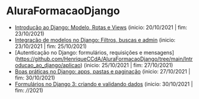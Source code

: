 # AluraFormacaoDjango

* [Introdução ao Django: Modelo, Rotas e Views](https://github.com/HenriqueCCdA/AluraFormacaoDjango/tree/main/Introducao_ao_django/aplicao) (inicio: 20/10/2021 | fim: 23/10/2021)
* [Integração de modelos no Django: Filtros, buscas e admin](https://github.com/HenriqueCCdA/AluraFormacaoDjango/tree/main/Introducao_ao_django/aplicao) (inicio: 23/10/2021 | fim: 25/10/2021)
* [Autenticação no Django: formulários, requisições e mensagens] (https://github.com/HenriqueCCdA/AluraFormacaoDjango/tree/main/Introducao_ao_django/aplicao) (inicio: 25/10/2021 | fim: 27/10/2021)
* [Boas práticas no Django: apps, pastas e paginação](https://github.com/HenriqueCCdA/AluraFormacaoDjango/tree/main/Introducao_ao_django/aplicao) (inicio: 27/10/2021 | fim: 30/10/2021)
* [Formulários no Django 3: criando e validando dados](https://github.com/HenriqueCCdA/AluraFormacaoDjango/tree/main/Introducao_ao_django/aplicao) (inicio: 30/10/2021 | fim: *\/*/2021)
